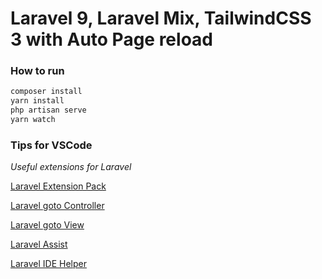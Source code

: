 # Laravel 9, Laravel Mix, TailwindCSS 3 with Auto Page reload


### How to run 
```bash
composer install
yarn install
php artisan serve
yarn watch
```


### Tips for VSCode

_*Useful extensions for Laravel*_

[Laravel Extension Pack](https://marketplace.visualstudio.com/items?itemName=onecentlin.laravel-extension-pack)

[Laravel goto Controller](https://marketplace.visualstudio.com/items?itemName=stef-k.laravel-goto-controller)

[Laravel goto View](https://marketplace.visualstudio.com/items?itemName=codingyu.laravel-goto-view)

[Laravel Assist](https://marketplace.visualstudio.com/items?itemName=tiansin.vscode-laravel-assist)

[Laravel IDE Helper](https://marketplace.visualstudio.com/items?itemName=georgykurian.laravel-ide-helper)





